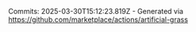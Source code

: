 Commits: 2025-03-30T15:12:23.819Z - Generated via https://github.com/marketplace/actions/artificial-grass
<br>

